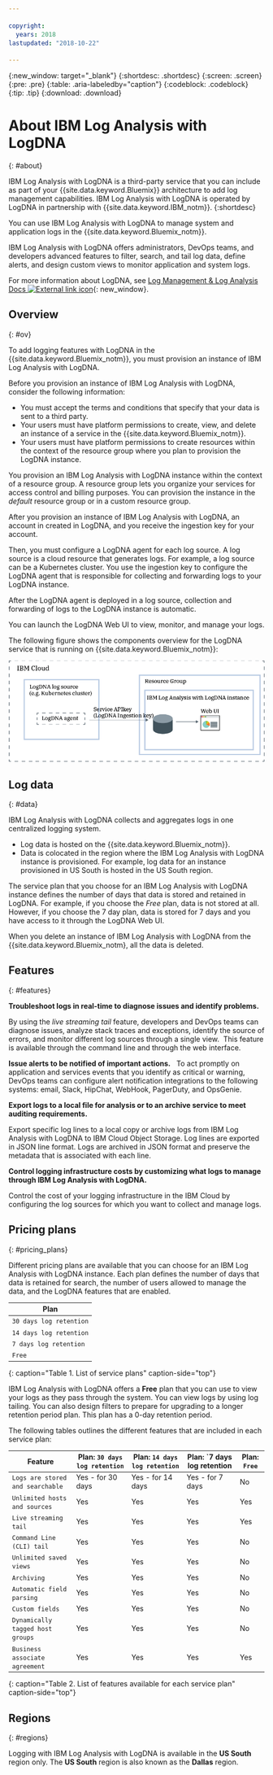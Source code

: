 ```yaml
---

copyright:
  years: 2018
lastupdated: "2018-10-22"

---
```


{:new_window: target="_blank"}
{:shortdesc: .shortdesc}
{:screen: .screen}
{:pre: .pre}
{:table: .aria-labeledby="caption"}
{:codeblock: .codeblock}
{:tip: .tip}
{:download: .download}


# About IBM Log Analysis with LogDNA
{: #about}

IBM Log Analysis with LogDNA is a third-party service that you can include as part of your {{site.data.keyword.Bluemix}} architecture to add log management capabilities. IBM Log Analysis with LogDNA is operated by LogDNA in partnership with {{site.data.keyword.IBM_notm}}.
{:shortdesc}

You can use IBM Log Analysis with LogDNA to manage system and application logs in the {{site.data.keyword.Bluemix_notm}}.

IBM Log Analysis with LogDNA offers administrators, DevOps teams, and developers advanced features to filter, search, and tail log data, define alerts, and design custom views to monitor application and system logs.

For more information about LogDNA, see [Log Management & Log Analysis Docs ![External link icon](../icons/launch-glyph.svg "External link icon")](https://docs.logdna.com/docs){: new_window}.


## Overview
{: #ov}

To add logging features with LogDNA in the {{site.data.keyword.Bluemix_notm}}, you must provision an instance of IBM Log Analysis with LogDNA.

Before you provision an instance of IBM Log Analysis with LogDNA, consider the following information:

* You must accept the terms and conditions that specify that your data is sent to a third party.
* Your users must have platform permissions to create, view, and delete an instance of a service in the {{site.data.keyword.Bluemix_notm}}.
* Your users must have platform permissions to create resources within the context of the resource group where you plan to provision the LogDNA instance.

You provision an IBM Log Analysis with LogDNA instance within the context of a resource group. A resource group lets you organize your services for access control and billing purposes. You can provision the instance in the *default* resource group or in a custom resource group.

After you provision an instance of IBM Log Analysis with LogDNA, an account in created in LogDNA, and you receive the ingestion key for your account.

Then, you must configure a LogDNA agent for each log source. A log source is a cloud resource that generates logs. For example, a log source can be a Kubernetes cluster. You use the ingestion key to configure the LogDNA agent that is responsible for collecting and forwarding logs to your LogDNA instance.

After the LogDNA agent is deployed in a log source, collection and forwarding of logs to the LogDNA instance is automatic.

You can launch the LogDNA Web UI to view, monitor, and manage your logs.

The following figure shows the components overview for the LogDNA service that is running on {{site.data.keyword.Bluemix_notm}}:

![LogDNA component overview on the {{site.data.keyword.Bluemix_notm}}](images/components.png "LogDNA component overview on the {{site.data.keyword.Bluemix_notm}}")


## Log data
{: #data}

IBM Log Analysis with LogDNA collects and aggregates logs in one centralized logging system.

* Log data is hosted on the {{site.data.keyword.Bluemix_notm}}.
* Data is colocated in the region where the IBM Log Analysis with LogDNA instance is provisioned. For example, log data for an instance provisioned in US South is hosted in the US South region.

The service plan that you choose for an IBM Log Analysis with LogDNA instance defines the number of days that data is stored and retained in LogDNA. For example, if you choose the *Free* plan, data is not stored at all. However, if you choose the 7 day plan, data is stored for 7 days and you have access to it through the LogDNA Web UI.

When you delete an instance of IBM Log Analysis with LogDNA from the {{site.data.keyword.Bluemix_notm}, all the data is deleted.



## Features
{: #features}

**Troubleshoot logs in real-time to diagnose issues and identify problems.**

By using the *live streaming tail* feature, developers and DevOps teams can diagnose issues, analyze stack traces and exceptions, identify the source of errors, and monitor different log sources through a single view.  This feature is available through the command line and through the web interface. 

**Issue alerts to be notified of important actions.**
 
To act promptly on application and services events that you identify as critical or warning, DevOps teams can configure alert notification integrations to the following systems: email, Slack, HipChat, WebHook, PagerDuty, and OpsGenie.

**Export logs to a local file for analysis or to an archive service to meet auditing requirements.**

Export specific log lines to a local copy or archive logs from IBM Log Analysis with LogDNA to IBM Cloud Object Storage.
Log lines are exported in JSON line format. Logs are archived in JSON format and preserve the metadata that is associated with each line. 

**Control logging infrastructure costs by customizing what logs to manage through IBM Log Analysis with LogDNA.**

Control the cost of your logging infrastructure in the IBM Cloud by configuring the log sources for which you want to collect and manage logs. 


## Pricing plans
{: #pricing_plans}

Different pricing plans are available that you can choose for an IBM Log Analysis with LogDNA instance. Each plan defines the number of days that data is retained for search, the number of users allowed to manage the data, and the LogDNA features that are enabled.

| Plan                     | 
|--------------------------|
| `30 days log retention`  |
| `14 days log retention`  |
| `7 days log retention`   |
| `Free `                  |
{: caption="Table 1. List of service plans" caption-side="top"} 

IBM Log Analysis with LogDNA offers a **Free** plan that you can use to view your logs as they pass through the system. You can view logs by using log tailing. You can also design filters to prepare for upgrading to a longer retention period plan. This plan has a 0-day retention period.

The following tables outlines the different features that are included in each service plan:

| Feature                    | Plan: `30 days log retention` | Plan: `14 days log retention` | Plan: `7 days log retention | Plan: `Free` | 
|----------------------------------|-------------------------|-------------------------------|-----------------------------|--------------|
| `Logs are stored and searchable` | Yes - for 30 days       | Yes - for 14 days             | Yes - for 7 days            | No           |
| `Unlimited hosts and sources`    | Yes                     | Yes                           | Yes                         | Yes          |
| `Live streaming tail`            | Yes                     | Yes                           | Yes                         | Yes          |
| `Command Line (CLI) tail`        | Yes                     | Yes                           | Yes                         | No           |
| `Unlimited saved views`          | Yes                     | Yes                           | Yes                         | No           |
| `Archiving`                      | Yes                     | Yes                           | Yes                         | No           |
| `Automatic field parsing`        | Yes                     | Yes                           | Yes                         | No           |
| `Custom fields`                  | Yes                     | Yes                           | Yes                         | No           |
| `Dynamically tagged host groups` | Yes                     | Yes                           | Yes                         | No           |
| `Business associate agreement`   | Yes                     | Yes                           | Yes                         | Yes          |
{: caption="Table 2. List of features available for each service plan" caption-side="top"} 



## Regions
{: #regions}

Logging with IBM Log Analysis with LogDNA is available in the **US South** region only. The **US South** region is also known as the **Dallas** region.


